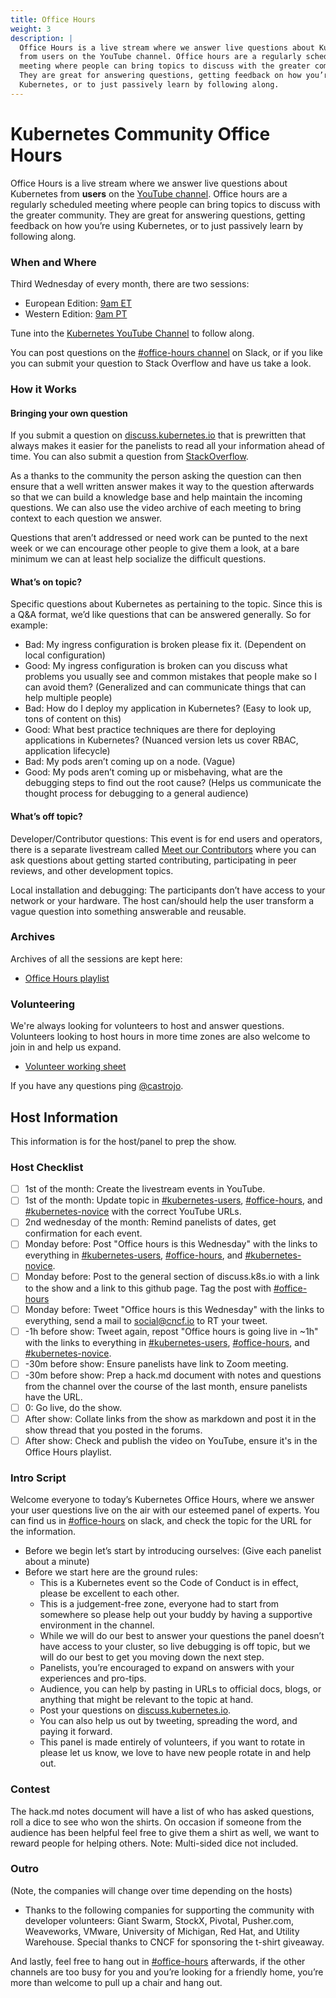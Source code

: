 ```yaml
---
title: Office Hours
weight: 3
description: |
  Office Hours is a live stream where we answer live questions about Kubernetes
  from users on the YouTube channel. Office hours are a regularly scheduled
  meeting where people can bring topics to discuss with the greater community.
  They are great for answering questions, getting feedback on how you’re using
  Kubernetes, or to just passively learn by following along.
---
```


# Kubernetes Community Office Hours

Office Hours is a live stream where we answer live questions about Kubernetes
from **users** on the [YouTube channel]. Office hours are a regularly scheduled
meeting where people can bring topics to discuss with the greater community.
They are great for answering questions, getting feedback on how you’re using
Kubernetes, or to just passively learn by following along.

### When and Where

Third Wednesday of every month, there are two sessions: 

- European Edition: [9am ET]
- Western Edition: [9am PT]

Tune into the [Kubernetes YouTube Channel] to follow along.

You can post questions on the [#office-hours channel] on Slack, or if you like
you can submit your question to Stack Overflow and have us take a look.

### How it Works

#### Bringing your own question

If you submit a question on [discuss.kubernetes.io] that is prewritten that
always makes it easier for the panelists to read all your information ahead of
time. You can also submit a question from [StackOverflow].

As a thanks to the community the person asking the question can then ensure that
a well written answer makes it way to the question afterwards so that we can
build a knowledge base and help maintain the incoming questions. We can also use
the video archive of each meeting to bring context to each question we answer.

Questions that aren’t addressed or need work can be punted to the next week or
we can encourage other people to give them a look, at a bare minimum we can at
least help socialize the difficult questions.

#### What’s on topic?

Specific questions about Kubernetes as pertaining to the topic. Since this is a
Q&A format, we’d like questions that can be answered generally. So for example:

- Bad: My ingress configuration is broken please fix it. (Dependent on local
  configuration)
- Good: My ingress configuration is broken can you discuss what problems you
  usually see and common mistakes that people make so I can avoid them?
  (Generalized and can communicate things that can help multiple people)
- Bad: How do I deploy my application in Kubernetes? (Easy to look up, tons of
  content on this)
- Good: What best practice techniques are there for deploying applications in
  Kubernetes? (Nuanced version lets us cover RBAC, application lifecycle)
- Bad: My pods aren’t coming up on a node. (Vague)
- Good: My pods aren’t coming up or misbehaving, what are the debugging steps to
  find out the root cause? (Helps us communicate the thought process for
  debugging to a general audience)

#### What’s off topic?

Developer/Contributor questions: This event is for end users and operators,
there is a separate livestream called [Meet our Contributors] where you can ask
questions about getting started contributing, participating in peer reviews,
and other development topics.

Local installation and debugging: The participants don’t have access to your
network or your hardware. The host can/should help the user transform a vague
question into something answerable and reusable.

### Archives

Archives of all the sessions are kept here:

- [Office Hours playlist]

### Volunteering

We're always looking for volunteers to host and answer questions. Volunteers
looking to host hours in more time zones are also welcome to join in and help us
expand.

- [Volunteer working sheet]

If you have any questions ping [@castrojo].

## Host Information

This information is for the host/panel to prep the show. 

### Host Checklist

- [ ] 1st of the month: Create the livestream events in YouTube.
- [ ] 1st of the month: Update topic in [#kubernetes-users], [#office-hours],
      and [#kubernetes-novice] with the correct YouTube URLs.
- [ ] 2nd wednesday of the month: Remind panelists of dates, get confirmation
      for each event.
- [ ] Monday before: Post "Office hours is this Wednesday" with the links to
      everything in [#kubernetes-users], [#office-hours], and [#kubernetes-novice].
- [ ] Monday before: Post to the general section of discuss.k8s.io with a link
      to the show and a link to this github page. Tag the post with [#office-hours]
- [ ] Monday before: Tweet "Office hours is this Wednesday" with the links to
      everything, send a mail to social@cncf.io to RT your tweet.
- [ ] -1h before show: Tweet again, repost "Office hours is going live in ~1h"
      with the links to everything in [#kubernetes-users], [#office-hours], and
      [#kubernetes-novice].
- [ ] -30m before show: Ensure panelists have link to Zoom meeting.
- [ ] -30m before show: Prep a hack.md document with notes and questions from
      the channel over the course of the last month, ensure panelists have the URL.
- [ ] 0: Go live, do the show.
- [ ] After show: Collate links from the show as markdown and post it in the
      show thread that you posted in the forums.
- [ ] After show: Check and publish the video on YouTube, ensure it's in the
      Office Hours playlist.
  
### Intro Script

Welcome everyone to today’s Kubernetes Office Hours, where we answer your user
questions live on the air with our esteemed panel of experts. You can find us in
[#office-hours] on slack, and check the topic for the URL for the information.

- Before we begin let’s start by introducing ourselves: (Give each panelist about
  a minute)
- Before we start here are the ground rules:
  - This is a Kubernetes event so the Code of Conduct is in effect, please be
    excellent to each other.
  - This is a judgement-free zone, everyone had to start from somewhere so please
    help out your buddy by having a supportive environment in the channel.
  - While we will do our best to answer your questions the panel doesn’t have
    access to your cluster, so live debugging is off topic, but we will do our
    best to get you moving down the next step.
  - Panelists, you’re encouraged to expand on answers with your experiences and
    pro-tips.
  - Audience, you can help by pasting in URLs to official docs, blogs, or
    anything that might be relevant to the topic at hand.
  - Post your questions on [discuss.kubernetes.io].
  - You can also help us out by tweeting, spreading the word, and paying it
    forward.
  - This panel is made entirely of volunteers, if you want to rotate in please
    let us know, we love to have new people rotate in and help out.

### Contest

The hack.md notes document will have a list of who has asked questions, roll a
dice to see who won the shirts. On occasion if someone from the audience has
been helpful feel free to give them a shirt as well, we want to reward people
for helping others. Note: Multi-sided dice not included.

### Outro

(Note, the companies will change over time depending on the hosts)

- Thanks to the following companies for supporting the community with developer
  volunteers: Giant Swarm, StockX, Pivotal, Pusher.com, Weaveworks, VMware,
  University of Michigan, Red Hat, and Utility Warehouse. Special thanks to CNCF
  for sponsoring the t-shirt giveaway.

And lastly, feel free to hang out in [#office-hours] afterwards, if the other
channels are too busy for you and you’re looking for a friendly home, you’re
more than welcome to pull up a chair and hang out.


[YouTube channel]: https://www.youtube.com/c/KubernetesCommunity/
[9am ET]: http://www.thetimezoneconverter.com/?t=09:00&tz=ET%20%28Eastern%20Time%29
[9am PT]: http://www.thetimezoneconverter.com/?t=12:00&tz=ET%20%28Eastern%20Time%29
[Kubernetes YouTube Channel]: https://www.youtube.com/c/KubernetesCommunity/live
[#office-hours channel]: https://kubernetes.slack.com/messages/office-hours
[discuss.kubernetes.io]: https://discuss.kubernetes.io
[StackOverflow]: https://stackoverflow.com/questions/tagged/kubernetes
[Meet our Contributors]: /mentoring/meet-our-contributors.md
[Office Hours playlist]: https://www.youtube.com/watch?v=D0Q7wwljN30&list=PL69nYSiGNLP3azFUvYJjGn45YbF6C-uIg
[Volunteer working sheet]: http://bit.ly/k8s-office-hours-volunteers
[@castrojo]: https://github.com/castrojo
[#kubernetes-users]: https://kubernetes.slack.com/messages/kubernetes-users
[#office-hours]: https://kubernetes.slack.com/messages/office-hours
[#kubernetes-novice]:  https://kubernetes.slack.com/messages/kubernetes-novice
